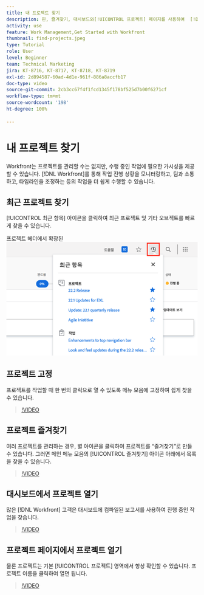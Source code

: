```yaml
---
title: 내 프로젝트 찾기
description: 핀, 즐겨찾기, 대시보드와[!UICONTROL 프로젝트] 페이지를 사용하여  [!DNL  Workfront] 에서 내 프로젝트를 찾는 방법에 대해 알아봅니다.
activity: use
feature: Work Management,Get Started with Workfront
thumbnail: find-projects.jpeg
type: Tutorial
role: User
level: Beginner
team: Technical Marketing
jira: KT-8716, KT-8717, KT-8718, KT-8719
exl-id: 2d894587-60ad-4d1e-961f-886a8accfb17
doc-type: video
source-git-commit: 2cb3cc67f4f1fcd1345f178bf525d7b00f6271cf
workflow-type: tm+mt
source-wordcount: '198'
ht-degree: 100%

---
```


# 내 프로젝트 찾기

Workfront는 프로젝트를 관리할 수는 없지만, 수행 중인 작업에 필요한 가시성을 제공할 수 있습니다. [!DNL Workfront]를 통해 작업 진행 상황을 모니터링하고, 팀과 소통하고, 타임라인을 조정하는 등의 작업을 더 쉽게 수행할 수 있습니다.

<!---
In this section, you will learn how to:

Find your projects in [!DNL Workfront]
Make your project visible to stakeholders
Find project communications
Use [!DNL Workfront] features when reviewing the task list to monitor project progress
--->

## 최근 프로젝트 찾기

[!UICONTROL 최근 항목] 아이콘을 클릭하여 최근 프로젝트 및 기타 오브젝트를 빠르게 찾을 수 있습니다.

프로젝트 헤더에서 확장된 ![[!UICONTROL 상태] 필드](assets/recents.png)

## 프로젝트 고정

프로젝트를 작업할 때 한 번의 클릭으로 열 수 있도록 메뉴 모음에 고정하여 쉽게 찾을 수 있습니다.

>[!VIDEO](https://video.tv.adobe.com/v/335038/?quality=12&learn=on)

## 프로젝트 즐겨찾기

여러 프로젝트를 관리하는 경우, 별 아이콘을 클릭하여 프로젝트를 “즐겨찾기”로 만들 수 있습니다. 그러면 메인 메뉴 모음의 [!UICONTROL 즐겨찾기] 아이콘 아래에서 목록을 찾을 수 있습니다.

>[!VIDEO](https://video.tv.adobe.com/v/335039/?quality=12&learn=on)


## 대시보드에서 프로젝트 열기

많은 [!DNL Workfront] 고객은 대시보드에 컴파일된 보고서를 사용하여 진행 중인 작업을 찾습니다.

>[!VIDEO](https://video.tv.adobe.com/v/335041/?quality=12&learn=on)


## 프로젝트 페이지에서 프로젝트 열기

물론 프로젝트는 기본 [!UICONTROL 프로젝트] 영역에서 항상 확인할 수 있습니다. 프로젝트 이름을 클릭하여 열면 됩니다.

>[!VIDEO](https://video.tv.adobe.com/v/335040/?quality=12&learn=on)
